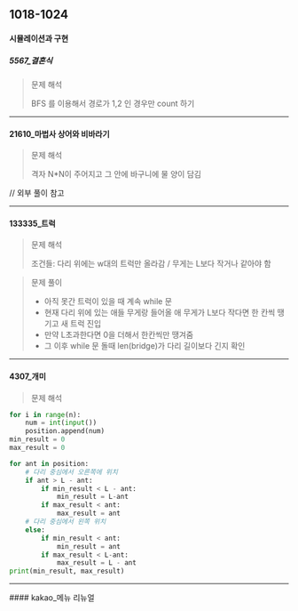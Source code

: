 ## 1018-1024

#### 시뮬레이션과 구현 

##### 5567_결혼식

> 문제 해석
>
> BFS 를 이용해서 경로가 1,2 인 경우만 count 하기 

<hr>

#### 21610_마법사 상어와 비바라기

> 문제 해석 
>
> 격자 N*N이 주어지고 그 안에 바구니에 물 양이 담김

// 외부 풀이 참고 

<hr>

#### 133335_트럭

> 문제 해석 
>
> 조건들: 다리 위에는 w대의 트럭만 올라감 / 무게는 L보다 작거나 같아야 함

> 문제 풀이
>
> - 아직 못간 트럭이 있을 때 계속 while 문 
> - 현재 다리 위에 있는 애들 무게랑  들어올 애 무게가 L보다 작다면 한 칸씩 땡기고 새 트럭 진입 
> - 만약 L초과한다면 0을 더해서 한칸씩만 땡겨줌 
> - 그 이후 while 문 돌때 len(bridge)가 다리 길이보다 긴지 확인

<hr>

#### 4307_개미

> 문제 해석 

```python
for i in range(n):
    num = int(input())
    position.append(num)
min_result = 0
max_result = 0

for ant in position:
    # 다리 중심에서 오른쪽에 위치 
    if ant > L - ant:
        if min_result < L - ant:
            min_result = L-ant
        if max_result < ant:
            max_result = ant
    # 다리 중심에서 왼쪽 위치 
    else:
        if min_result < ant:
            min_result = ant
        if max_result < L-ant:
            max_result = L - ant
print(min_result, max_result)
```

<hr>
#### kakao_메뉴 리뉴얼







